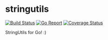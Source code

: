 # stringutils

[![Build Status](https://travis-ci.com/maxmousee/stringutils.svg?branch=master)](https://travis-ci.org/maxmousee/stringutils)
[![Go Report](https://goreportcard.com/badge/github.com/maxmousee/stringutils)](https://goreportcard.com/report/github.com/maxmousee/stringutils)
[![Coverage Status](https://coveralls.io/repos/github/maxmousee/go-stringutils/badge.svg?branch=master)](https://coveralls.io/github/maxmousee/go-stringutils?branch=master)

StringUtils for Go! :) 
